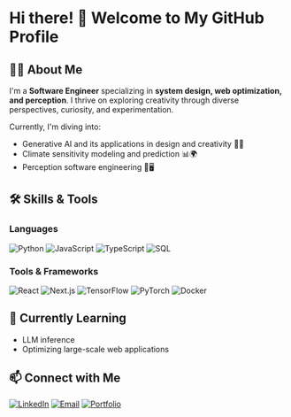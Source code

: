 # Hi there! 👋 Welcome to My GitHub Profile

## 👨‍💼 About Me

I'm a **Software Engineer** specializing in **system design, web optimization, and perception**. I thrive on exploring creativity through diverse perspectives, curiosity, and experimentation.  

Currently, I'm diving into:
- Generative AI and its applications in design and creativity 🤖✨  
- Climate sensitivity modeling and prediction 📊🌍  
- Perception software engineering 🚗🖥️  

## 🛠️ Skills & Tools

### Languages
![Python](https://img.shields.io/badge/-Python-3776AB?logo=python&logoColor=white)
![JavaScript](https://img.shields.io/badge/-JavaScript-F7DF1E?logo=javascript&logoColor=black)
![TypeScript](https://img.shields.io/badge/-TypeScript-3178C6?logo=typescript&logoColor=white)
![SQL](https://img.shields.io/badge/-SQL-4479A1?logo=MySQL&logoColor=white)

### Tools & Frameworks
![React](https://img.shields.io/badge/-React-61DAFB?logo=react&logoColor=black)
![Next.js](https://img.shields.io/badge/-Next.js-000000?logo=nextdotjs&logoColor=white)
![TensorFlow](https://img.shields.io/badge/-TensorFlow-FF6F00?logo=tensorflow&logoColor=white)
![PyTorch](https://img.shields.io/badge/-PyTorch-EE4C2C?logo=pytorch&logoColor=white)
![Docker](https://img.shields.io/badge/-Docker-2496ED?logo=docker&logoColor=white)


## 🌱 Currently Learning
  
- LLM inference 
- Optimizing large-scale web applications  


## 📫 Connect with Me

[![LinkedIn](https://img.shields.io/badge/-LinkedIn-blue?logo=linkedin&logoColor=white)](https://www.linkedin.com/in/ajay-satish/)
[![Email](https://img.shields.io/badge/-Email-D14836?logo=gmail&logoColor=white)](mailto:ajays4@illinois.edu)
[![Portfolio](https://img.shields.io/badge/-Portfolio-black?logo=web&logoColor=white)](https://ajaysatish.vercel.app/)

